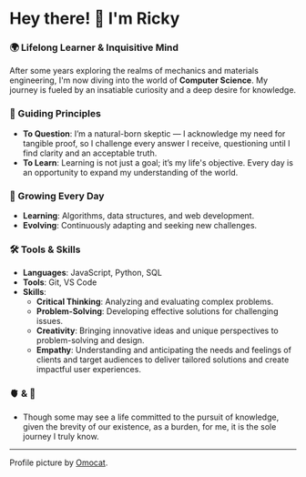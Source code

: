 # Hey there! 👋 I'm Ricky

### 🌍 Lifelong Learner & Inquisitive Mind

After some years exploring the realms of mechanics and materials engineering, I'm now diving into the world of **Computer Science**. My journey is fueled by an insatiable curiosity and a deep desire for knowledge. 

### 🎯 Guiding Principles
- **To Question**: I’m a natural-born skeptic — I acknowledge my need for tangible proof, so I challenge every answer I receive, questioning until I find clarity and an acceptable truth.
- **To Learn**: Learning is not just a goal; it’s my life's objective. Every day is an opportunity to expand my understanding of the world.

### 🌱 Growing Every Day
- **Learning**: Algorithms, data structures, and web development.
- **Evolving**: Continuously adapting and seeking new challenges.

### 🛠️ Tools & Skills
- **Languages**: JavaScript, Python, SQL
- **Tools**: Git, VS Code
- **Skills**: 
  - **Critical Thinking**: Analyzing and evaluating complex problems.
  - **Problem-Solving**: Developing effective solutions for challenging issues.
  - **Creativity**: Bringing innovative ideas and unique perspectives to problem-solving and design. 
  - **Empathy**: Understanding and anticipating the needs and feelings of clients and target audiences to deliver tailored solutions and create impactful user experiences.

### 🫀 & 🧠
- Though some may see a life committed to the pursuit of knowledge, given the brevity of our existence, as a burden, for me, it is the sole journey I truly know.

---

Profile picture by [Omocat](https://omocat.com).
